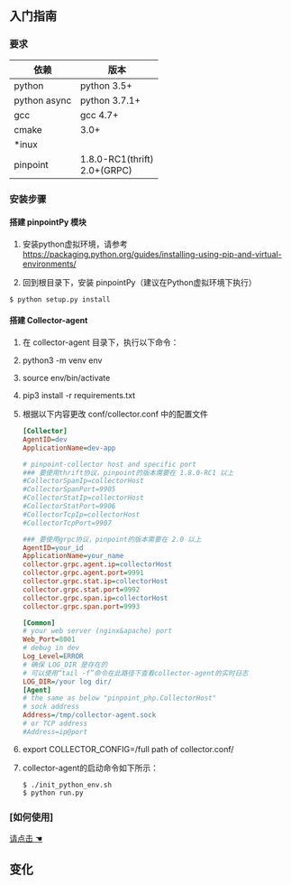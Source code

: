 ## 入门指南

### 要求

依赖| 版本
---|----
python |python 3.5+
python async|python 3.7.1+
gcc|gcc 4.7+
cmake| 3.0+
*inux| 
pinpoint| 1.8.0-RC1(thrift) <br> 2.0+(GRPC)

### 安装步骤

#### 搭建 pinpointPy 模块

1. 安装python虚拟环境，请参考
https://packaging.python.org/guides/installing-using-pip-and-virtual-environments/

2. 回到根目录下，安装 pinpointPy（建议在Python虚拟环境下执行）
```shell
$ python setup.py install
```
#### 搭建 Collector-agent
1. 在 collector-agent 目录下，执行以下命令：
2. python3 -m venv env
3. source env/bin/activate
4. pip3 install -r requirements.txt
5. 根据以下内容更改 conf/collector.conf 中的配置文件

    ```ini
    [Collector]
    AgentID=dev
    ApplicationName=dev-app
 
    # pinpoint-collector host and specific port
    ### 要使用thrift协议，pinpoint的版本需要在 1.8.0-RC1 以上
    #CollectorSpanIp=collectorHost
    #CollectorSpanPort=9905
    #CollectorStatIp=collectorHost
    #CollectorStatPort=9906
    #CollectorTcpIp=collectorHost
    #CollectorTcpPort=9907
 
    ### 要使用grpc协议，pinpoint的版本需要在 2.0 以上
    AgentID=your_id
    ApplicationName=your_name
    collector.grpc.agent.ip=collectorHost
    collector.grpc.agent.port=9991
    collector.grpc.stat.ip=collectorHost
    collector.grpc.stat.port=9992
    collector.grpc.span.ip=collectorHost
    collector.grpc.span.port=9993
 
    [Common]
    # your web server (nginx&apache) port
    Web_Port=8001   
    # debug in dev
    Log_Level=ERROR 
    # 确保 LOG_DIR 是存在的
    # 可以使用“tail -f”命令在此路径下查看collector-agent的实时日志
    LOG_DIR=/your log dir/ 
    [Agent]
    # the same as below "pinpoint_php.CollectorHost"
    # sock address
    Address=/tmp/collector-agent.sock
    # or TCP address
    #Address=ip@port
    ```
6. export COLLECTOR_CONFIG=/full path of collector.conf/
7. collector-agent的启动命令如下所示：
    ```
    $ ./init_python_env.sh
    $ python run.py 
    ```

### [如何使用]
[请点击 ☚](../../Example/PY/Readme-CN.md)


## 变化

